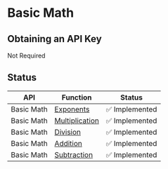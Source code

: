 # Basic Math

## Obtaining an API Key

Not Required

## Status

| API    | Function          | Status       |  
|--------|-------------------|--------------|  
| Basic Math | [Exponents](exponents.md) | :white_check_mark: Implemented |  
| Basic Math | [Multiplication](multiplication.md) | :white_check_mark: Implemented |  
| Basic Math | [Division](division.md) | :white_check_mark: Implemented |  
| Basic Math | [Addition](addition.md) | :white_check_mark: Implemented |  
| Basic Math | [Subtraction](subtraction.md) | :white_check_mark: Implemented |  